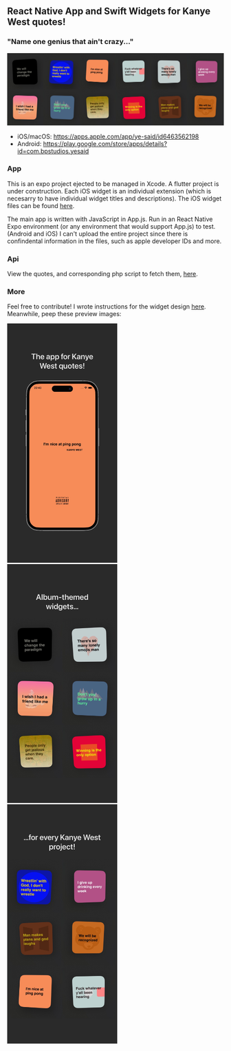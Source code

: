 <h2>React Native App and Swift Widgets for Kanye West quotes!</h2>
<h3>"Name one genius that ain't crazy..."</h3>

<img src="./images/widget-preview-all.jpg" width="768" title="Widgets preview">

- iOS/macOS: https://apps.apple.com/app/ye-said/id6463562198
- Android: https://play.google.com/store/apps/details?id=com.bpstudios.yesaid

<h3>App</h3>
This is an expo project ejected to be managed in Xcode. A flutter project is under construction. Each iOS widget is an individual extension (which is necesarry to have individual widget titles and descriptions). The iOS widget files can be found <a href="./ios-widgets">here</a>.

The main app is written with JavaScript in App.js. Run in an React Native Expo environment (or any environment that would support App.js) to test. (Android and iOS) I can't upload the entire project since there is confindental information in the files, such as apple developer IDs and more.

<h3>Api</h3>
View the quotes, and corresponding php script to fetch them, <a href="./server-side">here</a>.

<h3>More</h3>
Feel free to contribute! I wrote instructions for the widget design <a href="./android-widgets/README.md">here</a>. Meanwhile, peep these preview images:

<p float="left">
  <img src="./images/main.jpg" width="256" title="Main app">
  <img src="./images/wid.jpg" width="256" title="1/2 widgets">
  <img src="./images/gets.jpg" width="256" title="2/2 widgets">
</p>
